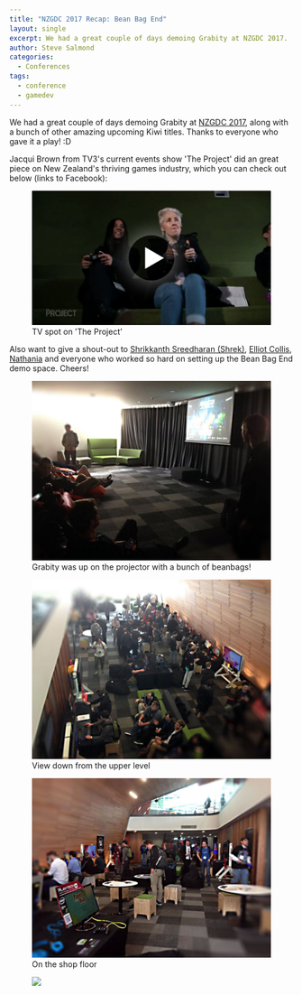 ```yaml
---
title: "NZGDC 2017 Recap: Bean Bag End"
layout: single
excerpt: We had a great couple of days demoing Grabity at NZGDC 2017.
author: Steve Salmond
categories:
  - Conferences
tags:
  - conference
  - gamedev
---
```


We had a great couple of days demoing Grabity at [NZGDC 2017](http://www.nz-gdc.com/), along with a bunch of other amazing upcoming Kiwi titles. Thanks to everyone who gave it a play! :D

Jacqui Brown from TV3's current events show 'The Project' did an great piece on New Zealand's thriving games industry, which you can check out below (links to Facebook):

<figure>
    <a href="https://www.facebook.com/groups/1670088149923113/permalink/1882984045300188/"><img src="/assets/images/nzgdc/nzgdc-the-project-thumb.jpg"></a>
    <figcaption>TV spot on 'The Project'</figcaption>
</figure>

Also want to give a shout-out to [Shrikkanth Sreedharan (Shrek)](https://www.facebook.com/shrikkanth), [Elliot Collis](https://www.facebook.com/elliot.collis), [Nathania](https://www.facebook.com/natsum77) and everyone who worked so hard on setting up the Bean Bag End demo space. Cheers!

<figure>
    <a href="/assets/images/nzgdc/bean-bag-end-01.jpg"><img src="/assets/images/nzgdc/bean-bag-end-01.jpg"></a>
    <figcaption>Grabity was up on the projector with a bunch of beanbags!</figcaption>
</figure>

<figure>
    <a href="/assets/images/nzgdc/bean-bag-end-02.jpg"><img src="/assets/images/nzgdc/bean-bag-end-02.jpg"></a>
    <figcaption>View down from the upper level</figcaption>
</figure>

<figure>
    <a href="/assets/images/nzgdc/bean-bag-end-03.jpg"><img src="/assets/images/nzgdc/bean-bag-end-03.jpg"></a>
    <figcaption>On the shop floor</figcaption>
</figure>

<figure>
    <a href="https://cdn.schd.ws/nzgdc17/img/logo.png?1501975137"><img src="https://cdn.schd.ws/nzgdc17/img/logo.png?1501975137"></a>
</figure>